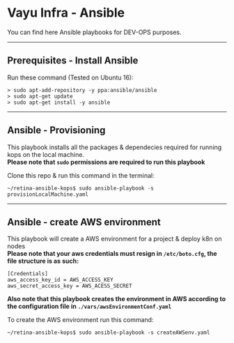 # Vayu Infra - Ansible

You can find here Ansible playbooks for DEV-OPS purposes.

---
## Prerequisites - Install Ansible

Run these command (Tested on Ubuntu 16):

```shell
> sudo apt-add-repository -y ppa:ansible/ansible
> sudo apt-get update
> sudo apt-get install -y ansible
```

---
## Ansible - Provisioning
This playbook installs all the packages & dependecies required for running kops on the local machine.
<BR />
**Please note that `sudo` permissions are required to run this playbook**

Clone this repo & run this command in the terminal:
```shell
~/retina-ansible-kops$ sudo ansible-playbook -s provisionLocalMachine.yaml
```

---
## Ansible - create AWS environment
This playbook will create a AWS environment for a project & deploy k8n on nodes
<BR />
**Please note that your aws credentials must resign in `/etc/boto.cfg`, the file structure is as such:**
```boto
[Credentials]
aws_access_key_id = AWS_ACCESS_KEY
aws_secret_access_key = AWS_ACESS_SECRET
```

**Also note that this playbook creates the environment in AWS according to the configuration file in `./vars/awsEnvironmentConf.yaml`**

To create the AWS environment run this command:
```shell
~/retina-ansible-kops$ sudo ansible-playbook -s createAWSenv.yaml
```


